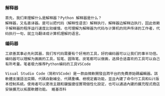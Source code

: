 **解释器**

    首先，我们来理解什么是解释器？Python 解释器是什么？
    解释器，又名直译器。是可以把代码（解释性语言）解释执行，解释器边解释边执行，因此依赖于解释器的程序运行速度比较缓慢。也可理解为解释器为代码与计算机的同声传译的工作者，代码执行一句，就立马翻译成计算机理解的语言。

**编码器**

    工欲善其事必先利其器，我们写代码需要有个好用的工具，好的编码器可以让我们的事半功倍。编码器可以理解为画画的工具，铅笔、圆珠笔、炭笔都可以做画，选择合适喜欢的工具可以自己有所考量。笔者极力推荐Python编码的工具VSCode

    Visual Studio Code（简称VSCode）是一款由微軟開發且跨平台的免費原始碼編輯器。該軟體支援語法突顯、代碼自動補全、代碼重構、檢視定義功能，並且內建了命令行工具和Git版本控制系統。使用者可以更改主題和鍵盤捷徑實現個性化設定，也可以通過內建的擴充程式商店安裝擴充以拓展軟體功能。 維基百科
